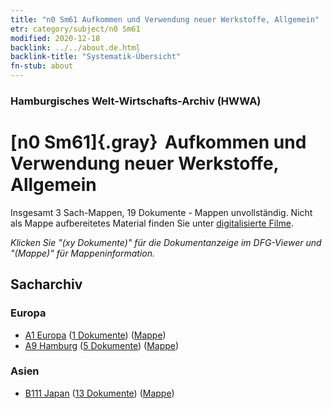 ```yaml
---
title: "n0 Sm61 Aufkommen und Verwendung neuer Werkstoffe, Allgemein"
etr: category/subject/n0 Sm61
modified: 2020-12-18
backlink: ../../about.de.html
backlink-title: "Systematik-Übersicht"
fn-stub: about
---
```


### Hamburgisches Welt-Wirtschafts-Archiv (HWWA)
# [n0 Sm61]{.gray}&#8201; Aufkommen und Verwendung neuer Werkstoffe, Allgemein&#160; 




Insgesamt 3 Sach-Mappen, 19 Dokumente - Mappen unvollständig.
Nicht als Mappe aufbereitetes Material finden Sie unter [digitalisierte Filme](/film/h1_sh).

_Klicken Sie "(xy Dokumente)" für die Dokumentanzeige im DFG-Viewer und "(Mappe)" für Mappeninformation._

## Sacharchiv




### Europa

- [A1 Europa](../../../geo/about.de.html#A1) (<a href="https://dfg-viewer.de/show/?tx_dlf[id]=https://pm20.zbw.eu/mets/sh/1408xx/140892/1458xx/145863/public.mets.de.xml" target="_blank">1 Dokumente</a>) ([Mappe](http://purl.org/pressemappe20/folder/sh/140892,145863))
- [A9 Hamburg](../../../geo/about.de.html#A9) (<a href="https://dfg-viewer.de/show/?tx_dlf[id]=https://pm20.zbw.eu/mets/sh/1409xx/140905/1458xx/145863/public.mets.de.xml" target="_blank">5 Dokumente</a>) ([Mappe](http://purl.org/pressemappe20/folder/sh/140905,145863))

### Asien

- [B111 Japan](../../../geo/about.de.html#B111) (<a href="https://dfg-viewer.de/show/?tx_dlf[id]=https://pm20.zbw.eu/mets/sh/1412xx/141272/1458xx/145863/public.mets.de.xml" target="_blank">13 Dokumente</a>) ([Mappe](http://purl.org/pressemappe20/folder/sh/141272,145863))


